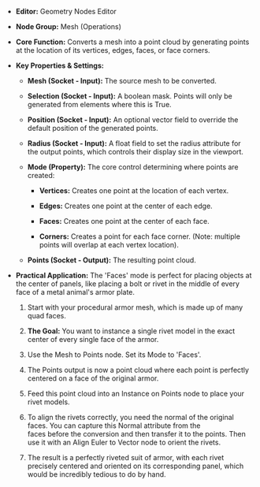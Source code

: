 - **Editor:** Geometry Nodes Editor
    
- **Node Group:** Mesh (Operations)
    
- **Core Function:** Converts a mesh into a point cloud by generating points at the location of its vertices, edges, faces, or face corners.
    
- **Key Properties & Settings:**
    
    - **Mesh (Socket - Input):** The source mesh to be converted.
        
    - **Selection (Socket - Input):** A boolean mask. Points will only be generated from elements where this is True.
        
    - **Position (Socket - Input):** An optional vector field to override the default position of the generated points.
        
    - **Radius (Socket - Input):** A float field to set the radius attribute for the output points, which controls their display size in the viewport.
        
    - **Mode (Property):** The core control determining where points are created:
        
        - **Vertices:** Creates one point at the location of each vertex.
            
        - **Edges:** Creates one point at the center of each edge.
            
        - **Faces:** Creates one point at the center of each face.
            
        - **Corners:** Creates a point for each face corner. (Note: multiple points will overlap at each vertex location).
            
    - **Points (Socket - Output):** The resulting point cloud.
        
- **Practical Application:** The 'Faces' mode is perfect for placing objects at the center of panels, like placing a bolt or rivet in the middle of every face of a metal animal's armor plate.
    
    1. Start with your procedural armor mesh, which is made up of many quad faces.
        
    2. **The Goal:** You want to instance a single rivet model in the exact center of every single face of the armor.
        
    3. Use the Mesh to Points node. Set its Mode to 'Faces'.
        
    4. The Points output is now a point cloud where each point is perfectly centered on a face of the original armor.
        
    5. Feed this point cloud into an Instance on Points node to place your rivet models.
        
    6. To align the rivets correctly, you need the normal of the original faces. You can capture this Normal attribute from the faces before the conversion and then transfer it to the points. Then use it with an Align Euler to Vector node to orient the rivets.
        
    7. The result is a perfectly riveted suit of armor, with each rivet precisely centered and oriented on its corresponding panel, which would be incredibly tedious to do by hand.